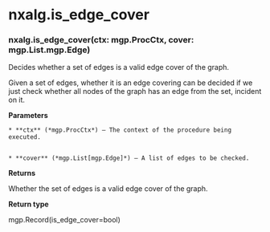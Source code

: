 # nxalg.is_edge_cover


### nxalg.is_edge_cover(ctx: mgp.ProcCtx, cover: mgp.List.mgp.Edge)
Decides whether a set of edges is a valid edge cover of the graph.

Given a set of edges, whether it is an edge covering can
be decided if we just check whether all nodes of the graph
has an edge from the set, incident on it.


**Parameters**

    
    * **ctx** (*mgp.ProcCtx*) – The context of the procedure being executed.


    * **cover** (*mgp.List[mgp.Edge]*) – A list of edges to be checked.



**Returns**

Whether the set of edges is a valid edge cover of the graph.



**Return type**

mgp.Record(is_edge_cover=bool)

